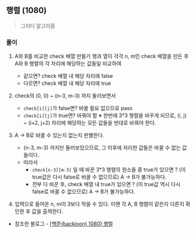 ## 행렬 (1080)
> 그리디 알고리즘
### 풀이 
1. A와 B를 비교한 check 배열 만들기 
   행과 열이 각각 n, m인 check 배열을 만든 후 A와 B 행렬의 각 자리에 해당하는 값들일 비교하여 
   - 같으면? check 배열 내 해당 자리에 false
   - 다르면? check 배열 내 해당 자리에 true 

2. check의 (0, 0) ~ (n-3, m-3) 까지 둘러보면서 
   - `check[i][j]`가 false면? 바꿀 필요 없으므로 pass
   - `check[i][j]`가 true면? 바꿔야 함 
  ※ 한번에 3*3 행렬을 바꾸게 되므로, (i, j) ~ (i+2, j+2) 자리에 해당하는 모든 값들을 반대로 바꿔야 한다. 

3. A -> B로 바꿀 수 있는지 없는지 판별한다. 
   - (n-3, m-3) 까지만 둘러보았으므로, 그 이후에 자리한 값들은 바꿀 수 없는 값들이다. 
   - 따라서 
     - `check[n-3][m-3]` 일 때 바꾼 3*3 행렬의 원소들 중 true가 있으면 ? (이 true값은 다시 false로 바꿀 수 없으므로) A -> B가 불가능하다.
     - 전부 다 바꾼 후, check 배열 내 true가 있으면 ? (이 true값 역시 다시 false로 바꿀 수 없으므로) A -> B가 불가능하다. 

4. 입력으로 들어온 n, m이 3보다 작을 수 있다. 
   이땐 각 A, B 행렬이 같은지 다른지 확인한 후 값을 출력한다. 

* 참조한 블로그 - [[백준(backjoon) 1080] 행렬](https://mizzo-dev.tistory.com/entry/baekjoon1080)

